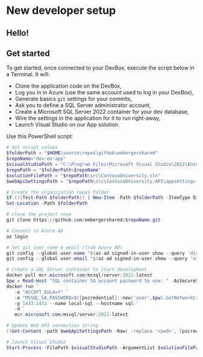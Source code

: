 # New developer setup

## Hello!


## Get started

To get started, once connected to your DevBox, execute the script below in a Terminal.
It will:

- Clone the application code on the DevBox,
- Log you in in Azure (use the same account used to log in your DexBox),
- Generate basics `git` settings for your commits,
- Ask you to define a SQL Server administrator account,
- Create a Microsoft SQL Server 2022 container for your dev database,
- Wire the settings in the application for it to run right-away,
- Launch Visual Studio on our App solution.


Use this PowerShell script:
```powershell
# Set script values
$folderPath = "$HOME\source\repos\github\embergershared"
$repoName="dev-ex-app"
$visualStudioPath = "C:\Program Files\Microsoft Visual Studio\2022\Enterprise\Common7\IDE\devenv.exe"
$repoPath = "$folderPath\$repoName"
$solutionFilePath = "$repoPath\src\ContosoUniversity.sln"
$webApiSettingsPath = "$repoPath\src\ContosoUniversity.API\appsettings.json"

# Create the organization repos folder
if (!(Test-Path $folderPath)) { New-Item -Path $folderPath -ItemType Directory -Force }
Set-Location -Path $folderPath

# clone the project repo
git clone https://github.com/embergershared/$repoName.git

# Connect to Azure AD
az login

# Set git user name & email (from Azure AD)
git config --global user.name "$(az ad signed-in-user show --query 'displayName' -o tsv)"
git config --global user.email "$(az ad signed-in-user show --query 'userPrincipalName' -o tsv)"

# Create a SQL Server container to start development
docker pull mcr.microsoft.com/mssql/server:2022-latest
$pw = Read-Host "SQL container SA account password to use: " -AsSecureString
docker run `
   -e "ACCEPT_EULA=Y" `
   -e "MSSQL_SA_PASSWORD=$([pscredential]::new('user',$pw).GetNetworkCredential().Password)" `
   -p 1433:1433 --name local-sql --hostname sql `
   -d `
   mcr.microsoft.com/mssql/server:2022-latest

# Update Web API connection string
((Get-Content -path $webApiSettingsPath -Raw) -replace '<pwd>', [pscredential]::new('user',$pw).GetNetworkCredential().Password) | Set-Content -Path $webApiSettingsPath

# launch Visual Studio
Start-Process -FilePath $visualStudioPath -ArgumentList $solutionFilePath
```